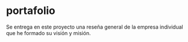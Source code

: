 # portafolio
Se entrega en este proyecto una reseña general de la empresa individual que he formado su visión y misión.  
